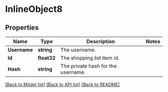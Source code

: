 # InlineObject8

## Properties

Name | Type | Description | Notes
------------ | ------------- | ------------- | -------------
**Username** | **string** | The username. | 
**Id** | **float32** | The shopping list item id. | 
**Hash** | **string** | The private hash for the username. | 

[[Back to Model list]](../README.md#documentation-for-models) [[Back to API list]](../README.md#documentation-for-api-endpoints) [[Back to README]](../README.md)



